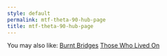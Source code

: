 ```yaml
---
style: default
permalink: mtf-theta-90-hub-page
title: mtf-theta-90-hub-page
---
```

You may also like:
[Burnt Bridges](http://scp-wiki.net/burnt-bridges)
[Those Who Lived On](http://scp-wiki.net/those-who-lived-on-hub)